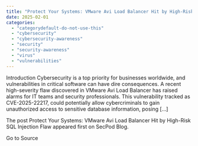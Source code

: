 ```yaml
---
title: "Protect Your Systems: VMware Avi Load Balancer Hit by High-Risk SQL Injection Flaw"
date: 2025-02-01
categories: 
  - "categorydefault-do-not-use-this"
  - "cybersecurity"
  - "cybersecurity-awareness"
  - "security"
  - "security-awareness"
  - "virus"
  - "vulnerabilities"
---
```


Introduction Cybersecurity is a top priority for businesses worldwide, and vulnerabilities in critical software can have dire consequences. A recent high-severity flaw discovered in VMware Avi Load Balancer has raised alarms for IT teams and security professionals. This vulnerability tracked as CVE-2025-22217, could potentially allow cybercriminals to gain unauthorized access to sensitive database information, posing \[…\]

The post Protect Your Systems: VMware Avi Load Balancer Hit by High-Risk SQL Injection Flaw appeared first on SecPod Blog.

Go to Source
